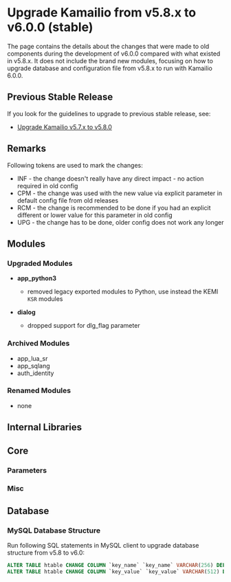 # Upgrade Kamailio from v5.8.x to v6.0.0 (stable)

The page contains the details about the changes that were made to old
components during the development of v6.0.0 compared with what existed
in v5.8.x. It does not include the brand new modules, focusing on how to
upgrade database and configuration file from v5.8.x to run with Kamailio
6.0.0.

## Previous Stable Release

If you look for the guidelines to upgrade to previous stable release,
see:

- [Upgrade Kamailio v5.7.x to v5.8.0](5.7.x-to-5.8.0.md)

## Remarks

Following tokens are used to mark the changes:

- INF - the change doesn't really have any direct impact - no action
    required in old config
- CPM - the change was used with the new value via explicit parameter
    in default config file from old releases
- RCM - the change is recommended to be done if you had an explicit
    different or lower value for this parameter in old config
- UPG - the change has to be done, older config does not work any
    longer

## Modules

### Upgraded Modules

- **app_python3**
  * removed legacy exported modules to Python, use instead the KEMI `KSR` modules

- **dialog**
  * dropped support for dlg_flag parameter

### Archived Modules

- app_lua_sr
- app_sqlang
- auth_identity

### Renamed Modules

- none

## Internal Libraries

## Core

### Parameters

### Misc

## Database

### MySQL Database Structure

Run following SQL statements in MySQL client to upgrade database
structure from v5.8 to v6.0:

``` sql
ALTER TABLE htable CHANGE COLUMN `key_name` `key_name` VARCHAR(256) DEFAULT '' NOT NULL; -- # was VARCHAR(64) DEFAULT '' NOT NULL
ALTER TABLE htable CHANGE COLUMN `key_value` `key_value` VARCHAR(512) DEFAULT '' NOT NULL; -- # was VARCHAR(128) DEFAULT '' NOT NULL
```
